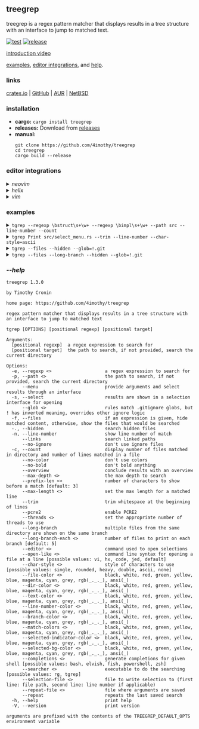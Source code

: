 ## treegrep

treegrep is a regex pattern matcher that displays results in a tree structure with an interface to jump to matched text.

[![test](https://github.com/4imothy/treegrep/actions/workflows/test.yml/badge.svg)](https://github.com/4imothy/treegrep/actions)
[![release](https://github.com/4imothy/treegrep/actions/workflows/cr.yml/badge.svg)](https://github.com/4imothy/treegrep/actions)

[introduction video](https://youtu.be/lRMwCE6Zwuw?si=m9SRypN6_NxgW6K4)

[examples](#examples), [editor integrations](#editor-integrations), and [help](#--help).

### links
[crates.io](https://crates.io/crates/treegrep) | [GitHub](https://github.com/4imothy/treegrep) | [AUR](https://aur.archlinux.org/packages/treegrep-bin) | [NetBSD](https://pkgsrc.se/sysutils/treegrep)

### installation
- **cargo:** ```cargo install treegrep```
- **releases:** Download from [releases](https://github.com/4imothy/treegrep/releases/)
- **manual:**
  ```
  git clone https://github.com/4imothy/treegrep
  cd treegrep
  cargo build --release
  ```

### editor integrations
<details>
<summary><em>neovim</em></summary>

- sample installation using [lazy.nvim](https://github.com/folke/lazy.nvim)
```lua
return {
    '4imothy/treegrep',
    build = function()
        require('treegrep').build_tgrep()
    end,
    config = function()
        require('treegrep').setup({
            selection_file = '/tmp/tgrep-select',
            repeat_file = '/tmp/tgrep-repeat',
        })
        vim.keymap.set('n', '<leader>tt', function() require('treegrep').tgrep_with('--menu') end)
        vim.keymap.set('n', '<leader>tr', function() require('treegrep').tgrep_with('--repeat') end)
        vim.keymap.set('n', '<leader>tf', function() require('treegrep').tgrep_with('--files --select') end)
    end,
}
```
</details>
<details>
<summary><em>helix</em></summary>

- sample keybind to run treegrep and open selection
```toml
C-t = [
    ':sh rm -f /tmp/tgrep-select',
    ':insert-output tgrep --menu --selection-file=/tmp/tgrep-select --repeat-file=/tmp/tgrep-repeat > /dev/tty',
    ':open %sh{ f=$(sed -n 1p /tmp/tgrep-select); l=$(sed -n 2p /tmp/tgrep-select); [ -n "$l" ] && echo "$f:$l" || echo "$f"; }',
    ':redraw',
    ':set mouse false',
    ':set mouse true',
]
```
</details>
<details>
<summary><em>vim</em></summary>

- sample installation using [vim-plug](https://github.com/junegunn/vim-plug)
```vim
Plug '4imothy/treegrep', {'do': {-> TgrepBuild()}}

let g:tgrep_selection_file = '/tmp/tgrep-select'
let g:tgrep_repeat_file = '/tmp/tgrep-repeat'

nnoremap <leader>tt :call TgrepWith('--menu')<cr>
nnoremap <leader>tr :call TgrepWith('--repeat')<cr>
nnoremap <leader>tf :call TgrepWith('--files --select')<cr>
```
</details>

### examples
<details>
<summary><code>tgrep --regexp \bstruct\s+\w+ --regexp \bimpl\s+\w+ --path src --line-number --count</code></summary>

```
src: 13
├──args.rs: 6
│  ├──21: pub struct ArgInfo {
│  ├──27: impl ArgInfo {
│  ├──42: impl ValueEnum for OpenStrategy {
│  ├──91: impl ValueEnum for CharacterStyle {
│  ├──121: struct ColorParser;
│  └──123: impl clap::builder::TypedValueParser for ColorParser {
├──errors.rs: 4
│  ├──14: pub struct Message {
│  ├──17: impl Error for Message {}
│  ├──34: impl fmt::Debug for Message {
│  └──40: impl fmt::Display for Message {
├──match_system.rs: 8
│  ├──23: pub struct Directory {
│  ├──31: impl Directory {
│  ├──43: pub struct File {
│  ├──49: impl File {
│  ├──74: pub struct Match {
│  ├──80: impl Match {
│  ├──105: pub struct Line {
│  └──111: impl Line {
├──options.rs: 2
│  ├──40: pub struct Rg;
│  └──42: impl Options for Rg {
├──matcher.rs: 1
│  └──114: impl File {
├──output_processor.rs: 1
│  └──31: impl File {
├──searchers.rs: 1
│  └──39: impl Searchers {
├──args_menu.rs: 1
│  └──21: pub struct ArgsMenu<'a, 'b> {
├──style.rs: 2
│  ├──22: pub struct Chars {
│  └──102: pub struct DisplayRepeater<T>(T, usize);
├──term.rs: 1
│  └──15: pub struct Term<'a> {
├──config.rs: 5
│  ├──17: pub struct Characters {
│  ├──31: pub struct Colors {
│  ├──42: impl args::Color {
│  ├──60: pub struct Config {
│  └──174: impl Config {
├──select_menu.rs: 5
│  ├──33: impl OpenStrategy {
│  ├──45: pub struct SelectMenu<'a, 'b> {
│  ├──60: struct Window {
│  ├──65: impl Window {
│  └──86: impl JumpLocation {
└──writer.rs: 9
   ├──26: pub struct OpenInfo<'a> {
   ├──37: struct PathDisplay<'a> {
   ├──150: struct LineDisplay<'a> {
   ├──262: struct LongBranchDisplay<'a> {
   ├──303: struct OverviewDisplay {
   ├──311: impl Entry for OverviewDisplay {
   ├──323: impl Display for OverviewDisplay {
   ├──370: impl Directory {
   └──455: impl File {
```
</details>

<details>
<summary><code>tgrep Print src/select_menu.rs --trim --line-number --char-style=ascii</code></summary>

```
select_menu.rs
+--8: style::{Print, SetBackgroundColor},
+--344: queue!(self.term, cursor::MoveTo(START_X, cursor), Print(line))?;
+--365: queue!(self.term, scroll, cursor::MoveTo(START_X, y), Print(line))?;
+--599: Print(style::style_with(config().chars.selected_indicator, c)),
+--603: queue!(self.term, Print(config().chars.selected_indicator),)?;
+--608: Print(&self.lines[self.selected_id])
+--616: Print(style::SELECTED_INDICATOR_CLEAR),
+--618: Print(&self.lines[self.selected_id])
+--632: Print(format!(
+--644: Print(format!(
+--657: Print(format!(
```
</details>

<details>
<summary><code>tgrep --files --hidden --glob=!.git</code></summary>

```
treegrep
├──tests
│  ├──pool
│  │  └──alice_adventures_in_wonderland_by_lewis_carroll.txt
│  ├──targets
│  │  ├──wide_2
│  │  ├──files_long_branch_expr_1
│  │  ├──deep
│  │  ├──overlapping_tgrep
│  │  ├──line_number
│  │  ├──no_matches
│  │  ├──files_1
│  │  ├──links_1
│  │  ├──files_with_expr
│  │  ├──max_depth
│  │  ├──files_long_branch_expr_count_2
│  │  ├──overlapping_rg
│  │  ├──files_2
│  │  ├──files_long_branch_expr_2
│  │  ├──links_3
│  │  ├──files_long_branch_1
│  │  ├──links_4
│  │  ├──count
│  │  ├──file
│  │  ├──wide_1
│  │  ├──links_2
│  │  ├──files_long_branch_expr_count_1
│  │  ├──glob_inclusion
│  │  ├──files_long_branch_2
│  │  ├──colon
│  │  └──glob_exclusion
│  ├──utils.rs
│  ├──file_system.rs
│  └──tests.rs
├──benchmarks
│  ├──times
│  └──runner
├──doc
│  ├──treegrep.vim9.txt
│  └──treegrep.nvim.txt
├──src
│  ├──args.rs
│  ├──errors.rs
│  ├──match_system.rs
│  ├──options.rs
│  ├──matcher.rs
│  ├──output_processor.rs
│  ├──searchers.rs
│  ├──args_menu.rs
│  ├──style.rs
│  ├──term.rs
│  ├──config.rs
│  ├──select_menu.rs
│  ├──log.rs
│  ├──main.rs
│  └──writer.rs
├──.github
│  └──workflows
│     ├──update_readme.yml
│     ├──update_readme
│     ├──test.yml
│     └──cr.yml
├──plugin
│  └──treegrep.vim
├──lua
│  └──treegrep.lua
├──README.md
├──Cargo.lock
├──rustfmt.toml
├──todos.md
├──LICENSE
├──Cargo.toml
└──.gitignore
```
</details>

<details>
<summary><code>tgrep --files --long-branch --hidden --glob=!.git</code></summary>

```
treegrep
├──tests
│  ├──pool
│  │  └──alice_adventures_in_wonderland_by_lewis_carroll.txt
│  ├──targets
│  │  ├──wide_2, files_long_branch_expr_1, deep, overlapping_tgrep, line_number
│  │  ├──no_matches, files_1, links_1, files_with_expr, max_depth
│  │  ├──files_long_branch_expr_count_2, overlapping_rg, files_2, files_long_branch_expr_2, links_3
│  │  ├──files_long_branch_1, links_4, count, file, wide_1
│  │  ├──links_2, files_long_branch_expr_count_1, glob_inclusion, files_long_branch_2, colon
│  │  └──glob_exclusion
│  └──utils.rs, file_system.rs, tests.rs
├──benchmarks
│  └──times, runner
├──doc
│  └──treegrep.vim9.txt, treegrep.nvim.txt
├──src
│  ├──args.rs, errors.rs, match_system.rs, options.rs, matcher.rs
│  ├──output_processor.rs, searchers.rs, args_menu.rs, style.rs, term.rs
│  └──config.rs, select_menu.rs, log.rs, main.rs, writer.rs
├──.github
│  └──workflows
│     └──update_readme.yml, update_readme, test.yml, cr.yml
├──plugin
│  └──treegrep.vim
├──lua
│  └──treegrep.lua
├──README.md, Cargo.lock, rustfmt.toml, todos.md, LICENSE
└──Cargo.toml, .gitignore
```
</details>

### *--help*
```
treegrep 1.3.0

by Timothy Cronin

home page: https://github.com/4imothy/treegrep

regex pattern matcher that displays results in a tree structure with an interface to jump to matched text

tgrep [OPTIONS] [positional regexp] [positional target]

Arguments:
  [positional regexp]  a regex expression to search for
  [positional target]  the path to search, if not provided, search the current directory

Options:
  -e, --regexp <>                    a regex expression to search for
  -p, --path <>                      the path to search, if not provided, search the current directory
      --menu                         provide arguments and select results through an interface
  -s, --select                       results are shown in a selection interface for opening
      --glob <>                      rules match .gitignore globs, but ! has inverted meaning, overrides other ignore logic
  -f, --files                        if an expression is given, hide matched content, otherwise, show the files that would be searched
  -., --hidden                       search hidden files
  -n, --line-number                  show line number of match
      --links                        search linked paths
      --no-ignore                    don't use ignore files
  -c, --count                        display number of files matched in directory and number of lines matched in a file
      --no-color                     don't use colors
      --no-bold                      don't bold anything
      --overview                     conclude results with an overview
      --max-depth <>                 the max depth to search
      --prefix-len <>                number of characters to show before a match [default: 3]
      --max-length <>                set the max length for a matched line
      --trim                         trim whitespace at the beginning of lines
      --pcre2                        enable PCRE2
      --threads <>                   set the appropriate number of threads to use
      --long-branch                  multiple files from the same directory are shown on the same branch
      --long-branch-each <>          number of files to print on each branch [default: 5]
      --editor <>                    command used to open selections
      --open-like <>                 command line syntax for opening a file at a line [possible values: vi, hx, code, jed, default]
      --char-style <>                style of characters to use [possible values: single, rounded, heavy, double, ascii, none]
      --file-color <>                black, white, red, green, yellow, blue, magenta, cyan, grey, rgb(_._._), ansi(_)
      --dir-color <>                 black, white, red, green, yellow, blue, magenta, cyan, grey, rgb(_._._), ansi(_)
      --text-color <>                black, white, red, green, yellow, blue, magenta, cyan, grey, rgb(_._._), ansi(_)
      --line-number-color <>         black, white, red, green, yellow, blue, magenta, cyan, grey, rgb(_._._), ansi(_)
      --branch-color <>              black, white, red, green, yellow, blue, magenta, cyan, grey, rgb(_._._), ansi(_)
      --match-colors <>              black, white, red, green, yellow, blue, magenta, cyan, grey, rgb(_._._), ansi(_)
      --selected-indicator-color <>  black, white, red, green, yellow, blue, magenta, cyan, grey, rgb(_._._), ansi(_)
      --selected-bg-color <>         black, white, red, green, yellow, blue, magenta, cyan, grey, rgb(_._._), ansi(_)
      --completions <>               generate completions for given shell [possible values: bash, elvish, fish, powershell, zsh]
      --searcher <>                  executable to do the searching [possible values: rg, tgrep]
      --selection-file <>            file to write selection to (first line: file path, second line: line number if applicable)
      --repeat-file <>               file where arguments are saved
      --repeat                       repeats the last saved search
  -h, --help                         print help
  -V, --version                      print version

arguments are prefixed with the contents of the TREEGREP_DEFAULT_OPTS environment variable
```
